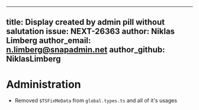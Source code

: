 
---
title: Display created by admin pill without salutation
issue: NEXT-26363
author: Niklas Limberg
author_email: n.limberg@snapadmin.net
author_github: NiklasLimberg
---
# Administration
* Removed `$TSFixMeData` from `global.types.ts` and all of it's usages
